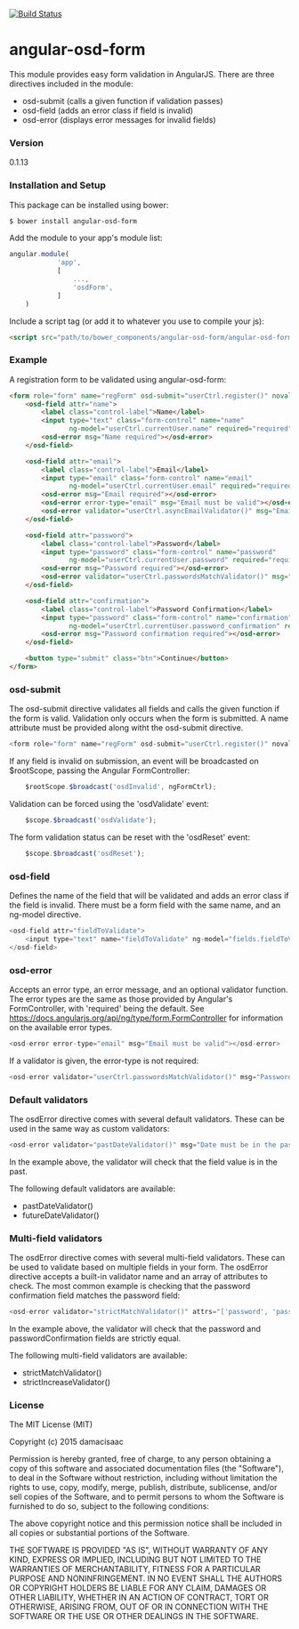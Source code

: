[![Build Status](https://travis-ci.org/Osedea/angular-osd-form.svg?branch=master)](https://travis-ci.org/Osedea/angular-osd-form)

# angular-osd-form

This module provides easy form validation in AngularJS. There are three directives included in the module:

  - osd-submit (calls a given function if validation passes)
  - osd-field (adds an error class if field is invalid)
  - osd-error (displays error messages for invalid fields)

### Version
0.1.13

### Installation and Setup

This package can be installed using bower:
```sh
$ bower install angular-osd-form
```

Add the module to your app's module list:

```js
angular.module(
            'app',
            [
                ...,
                'osdForm',
            ]
    )
```

Include a script tag (or add it to whatever you use to compile your js):
```html
<script src="path/to/bower_components/angular-osd-form/angular-osd-form.min.js"></script>
```

### Example

A registration form to be validated using angular-osd-form:

```html
<form role="form" name="regForm" osd-submit="userCtrl.register()" novalidate>
    <osd-field attr="name">
        <label class="control-label">Name</label>
        <input type="text" class="form-control" name="name"
               ng-model="userCtrl.currentUser.name" required="required">
        <osd-error msg="Name required"></osd-error>
    </osd-field>

    <osd-field attr="email">
        <label class="control-label">Email</label>
        <input type="email" class="form-control" name="email"
               ng-model="userCtrl.currentUser.email" required="required">
        <osd-error msg="Email required"></osd-error>
        <osd-error error-type="email" msg="Email must be valid"></osd-error>
        <osd-error validator="userCtrl.asyncEmailValidator()" msg="Email already taken"></osd-error>
    </osd-field>

    <osd-field attr="password">
        <label class="control-label">Password</label>
        <input type="password" class="form-control" name="password"
               ng-model="userCtrl.currentUser.password" required="required">
        <osd-error msg="Password required"></osd-error>
        <osd-error validator="userCtrl.passwordsMatchValidator()" msg="Passwords do not match"></osd-error>
    </osd-field>

    <osd-field attr="confirmation">
        <label class="control-label">Password Confirmation</label>
        <input type="password" class="form-control" name="confirmation"
               ng-model="userCtrl.currentUser.password_confirmation" required="required">
        <osd-error msg="Password confirmation required"></osd-error>
    </osd-field>

    <button type="submit" class="btn">Continue</button>
</form>
```

### osd-submit
The osd-submit directive validates all fields and calls the given function if the form is valid. Validation only occurs when the form is submitted. A name attribute must be provided along witht the osd-submit directive.

```js
<form role="form" name="regForm" osd-submit="userCtrl.register()" novalidate>
```

If any field is invalid on submission, an event will be broadcasted on $rootScope, passing the Angular FormController:

```js
    $rootScope.$broadcast('osdInvalid', ngFormCtrl);
```

Validation can be forced using the 'osdValidate' event:
```js
    $scope.$broadcast('osdValidate');
```

The form validation status can be reset with the 'osdReset' event:
```js
    $scope.$broadcast('osdReset');
```

### osd-field
Defines the name of the field that will be validated and adds an error class if the field is invalid. There must be a form field with the same name, and an ng-model directive.

```js
<osd-field attr="fieldToValidate">
    <input type="text" name="fieldToValidate" ng-model="fields.fieldToValidate" required="required"/>
</osd-field>
```

### osd-error
Accepts an error type, an error message, and an optional validator function. The error types are the same as those provided by Angular's FormController, with 'required' being the default. See https://docs.angularjs.org/api/ng/type/form.FormController for information on the available error types.

```js
<osd-error error-type="email" msg="Email must be valid"></osd-error>
```

If a validator is given, the error-type is not required:

```js
<osd-error validator="userCtrl.passwordsMatchValidator()" msg="Passwords do not match"></osd-error>
```

### Default validators
The osdError directive comes with several default validators. These can be used in the same way as custom validators:

```js
<osd-error validator="pastDateValidator()" msg="Date must be in the past"></osd-error>
```

In the example above, the validator will check that the field value is in the past.

The following default validators are available:
 - pastDateValidator()
 - futureDateValidator()

### Multi-field validators
The osdError directive comes with several multi-field validators. These can be used to validate based on multiple fields in your form. The osdError directive accepts a built-in validator name and an array of attributes to check. The most common example is checking that the password confirmation field matches the password field:

```js
<osd-error validator="strictMatchValidator()" attrs="['password', 'passwordConfirmation']" msg="Passwords do not match"></osd-error>
```

In the example above, the validator will check that the password and passwordConfirmation fields are strictly equal.

The following multi-field validators are available:
 - strictMatchValidator()
 - strictIncreaseValidator()




### License

The MIT License (MIT)

Copyright (c) 2015 damacisaac

Permission is hereby granted, free of charge, to any person obtaining a copy
of this software and associated documentation files (the "Software"), to deal
in the Software without restriction, including without limitation the rights
to use, copy, modify, merge, publish, distribute, sublicense, and/or sell
copies of the Software, and to permit persons to whom the Software is
furnished to do so, subject to the following conditions:

The above copyright notice and this permission notice shall be included in all
copies or substantial portions of the Software.

THE SOFTWARE IS PROVIDED "AS IS", WITHOUT WARRANTY OF ANY KIND, EXPRESS OR
IMPLIED, INCLUDING BUT NOT LIMITED TO THE WARRANTIES OF MERCHANTABILITY,
FITNESS FOR A PARTICULAR PURPOSE AND NONINFRINGEMENT. IN NO EVENT SHALL THE
AUTHORS OR COPYRIGHT HOLDERS BE LIABLE FOR ANY CLAIM, DAMAGES OR OTHER
LIABILITY, WHETHER IN AN ACTION OF CONTRACT, TORT OR OTHERWISE, ARISING FROM,
OUT OF OR IN CONNECTION WITH THE SOFTWARE OR THE USE OR OTHER DEALINGS IN THE
SOFTWARE.


